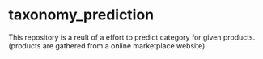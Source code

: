 # taxonomy_prediction
This repository is a reult of a effort to predict category for given products. (products are gathered from a online marketplace website)
